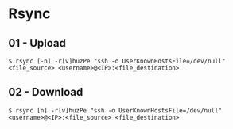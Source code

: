 # Rsync

## 01 - Upload

```
$ rsync [-n] -r[v]huzPe "ssh -o UserKnownHostsFile=/dev/null" <file_source> <username>@<IP>:<file_destination>
```

## 02 - Download

```
$ rsync [n] -r[v]huzPe "ssh -o UserKnownHostsFile=/dev/null" <username>@<IP>:<file_source> <file_destination>
```